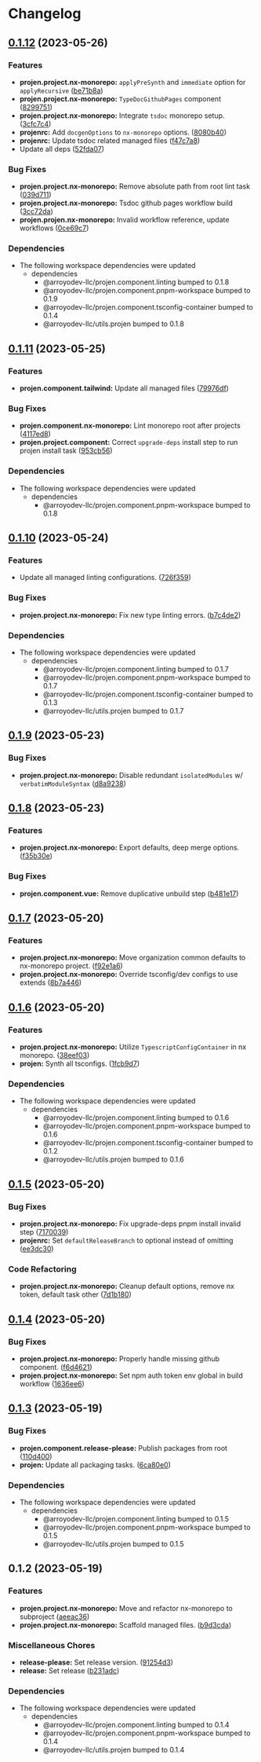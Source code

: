 # Changelog

## [0.1.12](https://github.com/ArroyoDev-LLC/components/compare/@arroyodev-llc/projen.project.nx-monorepo-v0.1.11...@arroyodev-llc/projen.project.nx-monorepo-v0.1.12) (2023-05-26)


### Features

* **projen.project.nx-monorepo:** `applyPreSynth` and `immediate` option for `applyRecursive` ([be71b8a](https://github.com/ArroyoDev-LLC/components/commit/be71b8ad5317847a1f22b86644857d3eb1d199ca))
* **projen.project.nx-monorepo:** `TypeDocGithubPages` component ([8299751](https://github.com/ArroyoDev-LLC/components/commit/8299751fd979f9c17880cff209f5fdae680bca94))
* **projen.project.nx-monorepo:** Integrate `tsdoc` monorepo setup. ([3cfc7c4](https://github.com/ArroyoDev-LLC/components/commit/3cfc7c437475f647fdb8ffcb49ce025dc6683d37))
* **projenrc:** Add `docgenOptions` to `nx-monorepo` options. ([8080b40](https://github.com/ArroyoDev-LLC/components/commit/8080b40bf1fe013e6f820a057fdb9e69ce02203a))
* **projenrc:** Update tsdoc related managed files ([f47c7a8](https://github.com/ArroyoDev-LLC/components/commit/f47c7a850310aad5e43769919c3055bb4faec60a))
* Update all deps ([52fda07](https://github.com/ArroyoDev-LLC/components/commit/52fda07b7be66ec81ffff301d111b52bc46fc068))


### Bug Fixes

* **projen.project.nx-monorepo:** Remove absolute path from root lint task ([039d711](https://github.com/ArroyoDev-LLC/components/commit/039d7112eaa5eaa8472b1ab564fa5a48ae92f57a))
* **projen.project.nx-monorepo:** Tsdoc github pages workflow build ([3cc72da](https://github.com/ArroyoDev-LLC/components/commit/3cc72da112360e69fb2e7048b8d239134b015817))
* **projen.projen.nx-monorepo:** Invalid workflow reference, update workflows ([0ce69c7](https://github.com/ArroyoDev-LLC/components/commit/0ce69c74a8e85c8de545ef824e5bbba0cc796ae6))


### Dependencies

* The following workspace dependencies were updated
  * dependencies
    * @arroyodev-llc/projen.component.linting bumped to 0.1.8
    * @arroyodev-llc/projen.component.pnpm-workspace bumped to 0.1.9
    * @arroyodev-llc/projen.component.tsconfig-container bumped to 0.1.4
    * @arroyodev-llc/utils.projen bumped to 0.1.8

## [0.1.11](https://github.com/ArroyoDev-LLC/components/compare/@arroyodev-llc/projen.project.nx-monorepo-v0.1.10...@arroyodev-llc/projen.project.nx-monorepo-v0.1.11) (2023-05-25)


### Features

* **projen.component.tailwind:** Update all managed files ([79976df](https://github.com/ArroyoDev-LLC/components/commit/79976df8843afd5248a3f3e24a44258bcf070f3e))


### Bug Fixes

* **projen.component.nx-monorepo:** Lint monorepo root after projects ([4117ed8](https://github.com/ArroyoDev-LLC/components/commit/4117ed898ad5df9060741fe43c9afa6b5f72498b))
* **projen.project.component:** Correct `upgrade-deps` install step to run projen install task ([953cb56](https://github.com/ArroyoDev-LLC/components/commit/953cb56ec18e887f9b796d681dd35d79717d5af0))


### Dependencies

* The following workspace dependencies were updated
  * dependencies
    * @arroyodev-llc/projen.component.pnpm-workspace bumped to 0.1.8

## [0.1.10](https://github.com/ArroyoDev-LLC/components/compare/@arroyodev-llc/projen.project.nx-monorepo-v0.1.9...@arroyodev-llc/projen.project.nx-monorepo-v0.1.10) (2023-05-24)


### Features

* Update all managed linting configurations. ([726f359](https://github.com/ArroyoDev-LLC/components/commit/726f359127b6d45cc24549653d78b3ea129a15e4))


### Bug Fixes

* **projen.project.nx-monorepo:** Fix new type linting errors. ([b7c4de2](https://github.com/ArroyoDev-LLC/components/commit/b7c4de25a31913c7954ab15367dfa480a937591d))


### Dependencies

* The following workspace dependencies were updated
  * dependencies
    * @arroyodev-llc/projen.component.linting bumped to 0.1.7
    * @arroyodev-llc/projen.component.pnpm-workspace bumped to 0.1.7
    * @arroyodev-llc/projen.component.tsconfig-container bumped to 0.1.3
    * @arroyodev-llc/utils.projen bumped to 0.1.7

## [0.1.9](https://github.com/ArroyoDev-LLC/components/compare/@arroyodev-llc/projen.project.nx-monorepo-v0.1.8...@arroyodev-llc/projen.project.nx-monorepo-v0.1.9) (2023-05-23)


### Bug Fixes

* **projen.project.nx-monorepo:** Disable redundant `isolatedModules` w/ `verbatimModuleSyntax` ([d8a9238](https://github.com/ArroyoDev-LLC/components/commit/d8a923809365ac5d3fdbdeceaad06017d1c2aa6e))

## [0.1.8](https://github.com/ArroyoDev-LLC/components/compare/@arroyodev-llc/projen.project.nx-monorepo-v0.1.7...@arroyodev-llc/projen.project.nx-monorepo-v0.1.8) (2023-05-23)


### Features

* **projen.project.nx-monorepo:** Export defaults, deep merge options. ([f35b30e](https://github.com/ArroyoDev-LLC/components/commit/f35b30ea20f214c7a03dcd17ec9af25052483672))


### Bug Fixes

* **projen.component.vue:** Remove duplicative unbuild step ([b481e17](https://github.com/ArroyoDev-LLC/components/commit/b481e172898cf1f986b0777af0c6bf0c854facf9))

## [0.1.7](https://github.com/ArroyoDev-LLC/components/compare/@arroyodev-llc/projen.project.nx-monorepo-v0.1.6...@arroyodev-llc/projen.project.nx-monorepo-v0.1.7) (2023-05-20)


### Features

* **projen.project.nx-monorepo:** Move organization common defaults to nx-monorepo project. ([f92e1a6](https://github.com/ArroyoDev-LLC/components/commit/f92e1a69c1a784d5da196ad30cd27f944563e95d))
* **projen.project.nx-monorepo:** Override tsconfig/dev configs to use extends ([8b7a446](https://github.com/ArroyoDev-LLC/components/commit/8b7a44620c753261bababb485cb36beffd46448b))

## [0.1.6](https://github.com/ArroyoDev-LLC/components/compare/@arroyodev-llc/projen.project.nx-monorepo-v0.1.5...@arroyodev-llc/projen.project.nx-monorepo-v0.1.6) (2023-05-20)


### Features

* **projen.project.nx-monorepo:** Utilize `TypescriptConfigContainer` in nx monorepo. ([38eef03](https://github.com/ArroyoDev-LLC/components/commit/38eef037e7bc2054c43af656941ec7b482eb80b4))
* **projen:** Synth all tsconfigs. ([1fcb9d7](https://github.com/ArroyoDev-LLC/components/commit/1fcb9d7e7c4840ff7d463453cff44201b03e996a))


### Dependencies

* The following workspace dependencies were updated
  * dependencies
    * @arroyodev-llc/projen.component.linting bumped to 0.1.6
    * @arroyodev-llc/projen.component.pnpm-workspace bumped to 0.1.6
    * @arroyodev-llc/projen.component.tsconfig-container bumped to 0.1.2
    * @arroyodev-llc/utils.projen bumped to 0.1.6

## [0.1.5](https://github.com/ArroyoDev-LLC/components/compare/@arroyodev-llc/projen.project.nx-monorepo-v0.1.4...@arroyodev-llc/projen.project.nx-monorepo-v0.1.5) (2023-05-20)


### Bug Fixes

* **projen.project.nx-monorepo:** Fix upgrade-deps pnpm install invalid step ([7170039](https://github.com/ArroyoDev-LLC/components/commit/7170039024734e56a23fd53ecf45935c719f94af))
* **projenrc:** Set `defaultReleaseBranch` to optional instead of omitting ([ee3dc30](https://github.com/ArroyoDev-LLC/components/commit/ee3dc309ca826cb2e3a382a63b9aaebd9ff9aca3))


### Code Refactoring

* **projen.project.nx-monorepo:** Cleanup default options, remove nx token, default task other ([7d1b180](https://github.com/ArroyoDev-LLC/components/commit/7d1b180bc4ca8fdb8884f0dad17e1e0ad40deee4))

## [0.1.4](https://github.com/ArroyoDev-LLC/components/compare/@arroyodev-llc/projen.project.nx-monorepo-v0.1.3...@arroyodev-llc/projen.project.nx-monorepo-v0.1.4) (2023-05-20)


### Bug Fixes

* **projen.project.nx-monorepo:** Properly handle missing github component. ([f6d4621](https://github.com/ArroyoDev-LLC/components/commit/f6d46211ac6f0d1c27b429ddf2991f7fd70db13f))
* **projen.project.nx-monorepo:** Set npm auth token env global in build workflow ([1636ee6](https://github.com/ArroyoDev-LLC/components/commit/1636ee6c726ae314535b5d2667f2a203c901253b))

## [0.1.3](https://github.com/ArroyoDev-LLC/components/compare/@arroyodev-llc/projen.project.nx-monorepo-v0.1.2...@arroyodev-llc/projen.project.nx-monorepo-v0.1.3) (2023-05-19)


### Bug Fixes

* **projen.component.release-please:** Publish packages from root ([110d400](https://github.com/ArroyoDev-LLC/components/commit/110d4002e681d351f3127aeb04798eb25bb7e1b9))
* **projen:** Update all packaging tasks. ([6ca80e0](https://github.com/ArroyoDev-LLC/components/commit/6ca80e05c2f38b262be0edc718240f6a055b9c0a))


### Dependencies

* The following workspace dependencies were updated
  * dependencies
    * @arroyodev-llc/projen.component.linting bumped to 0.1.5
    * @arroyodev-llc/projen.component.pnpm-workspace bumped to 0.1.5
    * @arroyodev-llc/utils.projen bumped to 0.1.5

## 0.1.2 (2023-05-19)


### Features

* **projen.project.nx-monorepo:** Move and refactor nx-monorepo to subproject ([aeeac36](https://github.com/ArroyoDev-LLC/components/commit/aeeac36de839673458f71907fa065c0f74b3d64e))
* **projen.project.nx-monorepo:** Scaffold managed files. ([b9d3cda](https://github.com/ArroyoDev-LLC/components/commit/b9d3cda5bca83c9067677ced1c670c5607b147cc))


### Miscellaneous Chores

* **release-please:** Set release version. ([91254d3](https://github.com/ArroyoDev-LLC/components/commit/91254d37f198bb0d7366d786fa56a3266dac77d8))
* **release:** Set release ([b231adc](https://github.com/ArroyoDev-LLC/components/commit/b231adc5f371681d5e2b52358be34fa451fd69db))


### Dependencies

* The following workspace dependencies were updated
  * dependencies
    * @arroyodev-llc/projen.component.linting bumped to 0.1.4
    * @arroyodev-llc/projen.component.pnpm-workspace bumped to 0.1.4
    * @arroyodev-llc/utils.projen bumped to 0.1.4
